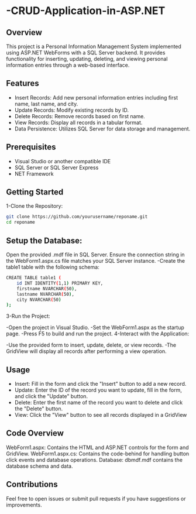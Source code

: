 # -CRUD-Application-in-ASP.NET
## Overview
This project is a Personal Information Management System implemented using ASP.NET WebForms with a SQL Server backend. It provides functionality for inserting, updating, deleting, and viewing personal information entries through a web-based interface.
## Features
- Insert Records: Add new personal information entries including first name, last name, and city.
- Update Records: Modify existing records by ID.
- Delete Records: Remove records based on first name.
- View Records: Display all records in a tabular format.
- Data Persistence: Utilizes SQL Server for data storage and management.
## Prerequisites
- Visual Studio or another compatible IDE
- SQL Server or SQL Server Express
- NET Framework
## Getting Started
1-Clone the Repository:
```bash
git clone https://github.com/yourusername/reponame.git
cd reponame
```
## Setup the Database:

Open the provided .mdf file in SQL Server.
Ensure the connection string in the WebForm1.aspx.cs file matches your SQL Server instance.
-Create the table1 table with the following schema:
```bash
CREATE TABLE table1 (
    id INT IDENTITY(1,1) PRIMARY KEY,
    firstname NVARCHAR(50),
    lastname NVARCHAR(50),
    city NVARCHAR(50)
);

```
3-Run the Project:

-Open the project in Visual Studio.
-Set the WebForm1.aspx as the startup page.
-Press F5 to build and run the project.
4-Interact with the Application:

-Use the provided form to insert, update, delete, or view records.
-The GridView will display all records after performing a view operation.
## Usage
- Insert: Fill in the form and click the "Insert" button to add a new record.
- Update: Enter the ID of the record you want to update, fill in the form, and click the "Update" button.
- Delete: Enter the first name of the record you want to delete and click the "Delete" button.
- View: Click the "View" button to see all records displayed in a GridView
##  Code Overview
WebForm1.aspx: Contains the HTML and ASP.NET controls for the form and GridView.
WebForm1.aspx.cs: Contains the code-behind for handling button click events and database operations.
Database: dbmdf.mdf contains the database schema and data.
## Contributions
Feel free to open issues or submit pull requests if you have suggestions or improvements.
